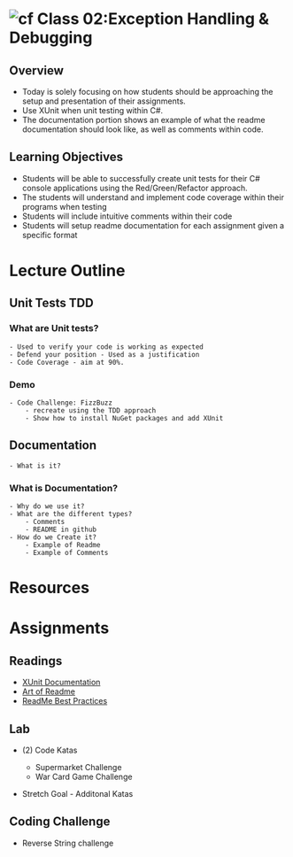 ![cf](http://i.imgur.com/7v5ASc8.png) Class 02:Exception Handling & Debugging
=====================================

## Overview
* Today is solely focusing on how students should be approaching the setup and presentation of their assignments. 
* Use XUnit when unit testing within C#. 
* The documentation portion shows an example of what the readme documentation should look like, as well as comments within code.


## Learning Objectives
* Students will be able to successfully create unit tests for their C# console applications using the Red/Green/Refactor approach. 
* The students will understand and implement code coverage within their programs when testing
* Students will include intuitive comments within their code
* Students will setup readme documentation for each assignment given a specific format

# Lecture Outline

## Unit Tests TDD

### What are Unit tests?
	- Used to verify your code is working as expected
	- Defend your position - Used as a justification
	- Code Coverage - aim at 90%. 

### Demo
	- Code Challenge: FizzBuzz
		- recreate using the TDD approach
		- Show how to install NuGet packages and add XUnit

## Documentation
	- What is it?

### What is Documentation?
	- Why do we use it?
	- What are the different types?
		- Comments
		- README in github
	- How do we Create it?
		- Example of Readme
		- Example of Comments

# Resources

# Assignments

## Readings
- [XUnit Documentation](http://xunit.github.io/#documentation)
- [Art of Readme](https://github.com/noffle/art-of-readme)
- [ReadMe Best Practices](https://github.com/jehna/readme-best-practices)

## Lab
- (2) Code Katas
	- Supermarket Challenge
	- War Card Game Challenge

- Stretch Goal - Additonal Katas

## Coding Challenge
- Reverse String challenge
 